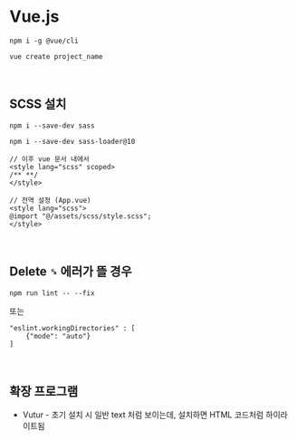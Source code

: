 # Vue.js

```
npm i -g @vue/cli
```
```
vue create project_name
```
<br />

## SCSS 설치
```
npm i --save-dev sass
```
```
npm i --save-dev sass-loader@10
```
```
// 이후 vue 문서 내에서
<style lang="scss" scoped>
/** **/
</style>
```
```
// 전역 설정 (App.vue)
<style lang="scss">
@import "@/assets/scss/style.scss";
</style>
```
<br />

## Delete `␍` 에러가 뜰 경우
```
npm run lint -- --fix
```
또는
```
"eslint.workingDirectories" : [
    {"mode": "auto"}
]
```
<br />

## 확장 프로그램
* Vutur - 초기 설치 시 일반 text 처럼 보이는데, 설치하면 HTML 코드처럼 하이라이트됨